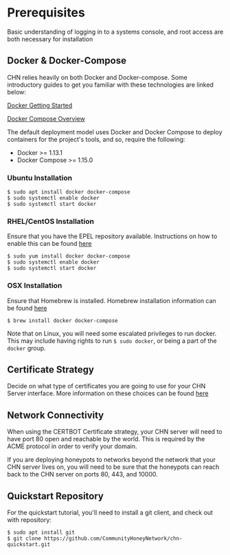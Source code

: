 # Prerequisites

Basic understanding of logging in to a systems console, and root access are
both necessary for installation

## Docker & Docker-Compose

CHN relies heavily on both Docker and Docker-compose.  Some introductory guides
to get you familiar with these technologies are linked below:

[Docker Getting Started](https://docs.docker.com/get-started/)

[Docker Compose Overview](https://docs.docker.com/compose/overview/)

The default deployment model uses Docker and Docker Compose to deploy
containers for the project's tools, and so, require the following:

* Docker >= 1.13.1
* Docker Compose >= 1.15.0

### Ubuntu Installation

```
$ sudo apt install docker docker-compose
$ sudo systemctl enable docker
$ sudo systemctl start docker
```

### RHEL/CentOS Installation

Ensure that you have the EPEL repository available.  Instructions on how to
enable this can be found [here](https://fedoraproject.org/wiki/EPEL)

```
$ sudo yum install docker docker-compose
$ sudo systemctl enable docker
$ sudo systemctl start docker
```

### OSX Installation

Ensure that Homebrew is installed.  Homebrew installation information can be
found [here](https://brew.sh/)

```
$ brew install docker docker-compose
```

Note that on Linux, you will need some escalated privileges to run docker.
This may include having rights to run `$ sudo docker`, or being a part of the
`docker` group.



## Certificate Strategy

Decide on what type of certificates you are going to use for your CHN Server
interface.  More information on these choices can be found
[here](https://communityhoneynetwork.readthedocs.io/en/stable/certificates/)

## Network Connectivity

When using the CERTBOT Certificate strategy, your CHN server will need to have
port 80 open and reachable by the world.  This is required by the ACME protocol
in order to verify your domain.

If you are deploying honeypots to networks beyond the network that your CHN
server lives on, you will need to be sure that the honeypots can reach back to
the CHN server on ports 80, 443, and 10000.

## Quickstart Repository

For the quickstart tutorial, you'll need to install a git client, and check out with repository:

```
$ sudo apt install git
$ git clone https://github.com/CommunityHoneyNetwork/chn-quickstart.git
```
